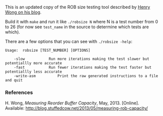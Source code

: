 This is an updated copy of the ROB size testing tool described by [Henry Wong on his blog](http://blog.stuffedcow.net/2013/05/measuring-rob-capacity).

Build it with `make` and run it like `./robsize N` where N is a test number from 0 to 26 (for now see `test_name` in the source to determine which tests are which).

There are a few options that you can see with `./robsize -help`:

```
Usage: 	robsize [TEST_NUMBER] [OPTIONS]

	-slow			Run more iterations making the test slower but potentiallly more accurate
	-fast			Run fewer iterations making the test faster but potentiallly less accurate
	-write-asm			Print the raw generated instructions to a file and quit
```

### References

H. Wong, _Measuring Reorder Buffer Capacity_, May, 2013. [Online]. Available: http://blog.stuffedcow.net/2013/05/measuring-rob-capacity/
